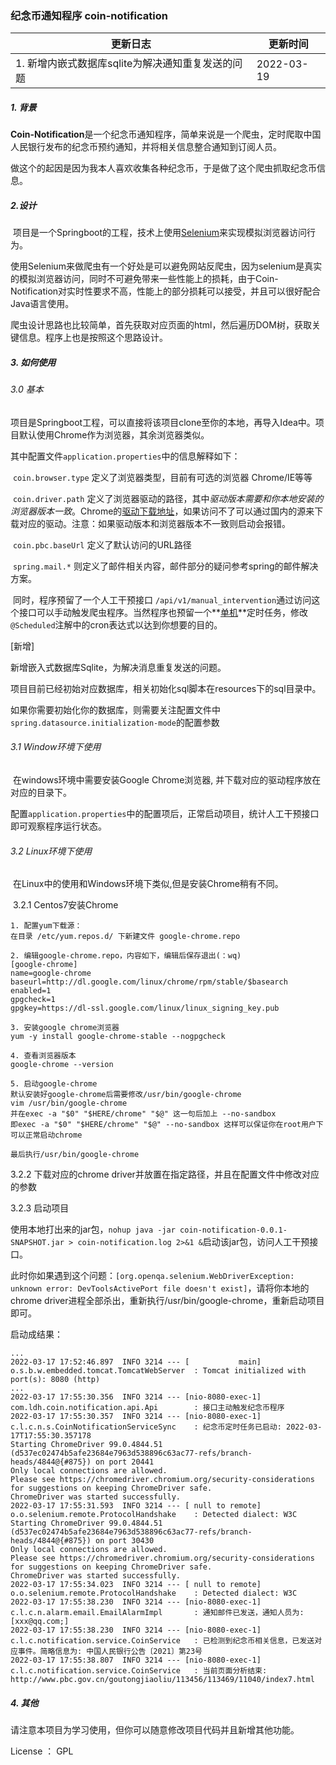 ### 纪念币通知程序 coin-notification



| 更新日志                                          | 更新时间   |
| ------------------------------------------------- | ---------- |
| 1. 新增内嵌式数据库sqlite为解决通知重复发送的问题 | 2022-03-19 |



##### 1. 背景

​	**Coin-Notification**是一个纪念币通知程序，简单来说是一个爬虫，定时爬取中国人民银行发布的纪念币预约通知，并将相关信息整合通知到订阅人员。

​	做这个的起因是因为我本人喜欢收集各种纪念币，于是做了这个爬虫抓取纪念币信息。

##### 2.设计

​	项目是一个Springboot的工程，技术上使用[Selenium](https://www.selenium.dev/zh-cn/documentation/)来实现模拟浏览器访问行为。

​	使用Selenium来做爬虫有一个好处是可以避免网站反爬虫，因为selenium是真实的模拟浏览器访问，同时不可避免带来一些性能上的损耗，由于Coin-Notification对实时性要求不高，性能上的部分损耗可以接受，并且可以很好配合Java语言使用。

​	爬虫设计思路也比较简单，首先获取对应页面的html，然后遍历DOM树，获取关键信息。程序上也是按照这个思路设计。

##### 3. 如何使用

###### 3.0 基本

​	项目是Springboot工程，可以直接将该项目clone至你的本地，再导入Idea中。项目默认使用Chrome作为浏览器，其余浏览器类似。

​	其中配置文件`application.properties`中的信息解释如下：

​	`coin.browser.type` 定义了浏览器类型，目前有可选的浏览器 Chrome/IE等等

​	`coin.driver.path` 定义了浏览器驱动的路径，其中*驱动版本需要和你本地安装的浏览器版本一致*。Chrome的[驱动下载地址](https://chromedriver.storage.googleapis.com/index.html )，如果访问不了可以通过国内的源来下载对应的驱动。注意：如果驱动版本和浏览器版本不一致则启动会报错。

​	`coin.pbc.baseUrl` 定义了默认访问的URL路径

​	`spring.mail.*` 则定义了邮件相关内容，邮件部分的疑问参考spring的邮件解决方案。

​	同时，程序预留了一个人工干预接口 `/api/v1/manual_intervention`通过访问这个接口可以手动触发爬虫程序。当然程序也预留一个**<u>单机</u>**定时任务，修改`@Scheduled`注解中的cron表达式以达到你想要的目的。

[新增]

新增嵌入式数据库Sqlite，为解决消息重复发送的问题。

项目目前已经初始对应数据库，相关初始化sql脚本在resources下的sql目录中。

如果你需要初始化你的数据库，则需要关注配置文件中`spring.datasource.initialization-mode`的配置参数



###### 3.1 Window环境下使用

​	在windows环境中需要安装Google Chrome浏览器, 并下载对应的驱动程序放在对应的目录下。

​	配置`application.properties`中的配置项后，正常启动项目，统计人工干预接口即可观察程序运行状态。

###### 3.2 Linux环境下使用

​	在Linux中的使用和Windows环境下类似,但是安装Chrome稍有不同。

​	3.2.1 Centos7安装Chrome

```
1. 配置yum下载源：
在目录 /etc/yum.repos.d/ 下新建文件 google-chrome.repo

2. 编辑google-chrome.repo，内容如下，编辑后保存退出(：wq)
[google-chrome]
name=google-chrome
baseurl=http://dl.google.com/linux/chrome/rpm/stable/$basearch
enabled=1
gpgcheck=1
gpgkey=https://dl-ssl.google.com/linux/linux_signing_key.pub

3. 安装google chrome浏览器
yum -y install google-chrome-stable --nogpgcheck

4. 查看浏览器版本
google-chrome --version

5. 启动google-chrome
默认安装好google-chrome后需要修改/usr/bin/google-chrome
vim /usr/bin/google-chrome
并在exec -a "$0" "$HERE/chrome" "$@" 这一句后加上 --no-sandbox
即exec -a "$0" "$HERE/chrome" "$@" --no-sandbox 这样可以保证你在root用户下可以正常启动chrome

最后执行/usr/bin/google-chrome

```

3.2.2 下载对应的chrome driver并放置在指定路径，并且在配置文件中修改对应的参数

3.2.3 启动项目

​	使用本地打出来的jar包，`nohup java -jar coin-notification-0.0.1-SNAPSHOT.jar > coin-notification.log 2>&1 &`启动该jar包，访问人工干预接口。

此时你如果遇到这个问题：`[org.openqa.selenium.WebDriverException: unknown error: DevToolsActivePort file doesn't exist]`，请将你本地的chrome driver进程全部杀出，重新执行/usr/bin/google-chrome，重新启动项目即可。



启动成结果：

```
...
2022-03-17 17:52:46.897  INFO 3214 --- [           main] o.s.b.w.embedded.tomcat.TomcatWebServer  : Tomcat initialized with port(s): 8080 (http)
...
2022-03-17 17:55:30.356  INFO 3214 --- [nio-8080-exec-1] com.ldh.coin.notification.api.Api        : 接口主动触发纪念币程序
2022-03-17 17:55:30.357  INFO 3214 --- [nio-8080-exec-1] c.l.c.n.s.CoinNotificationServiceSync    : 纪念币定时任务已启动: 2022-03-17T17:55:30.357178
Starting ChromeDriver 99.0.4844.51 (d537ec02474b5afe23684e7963d538896c63ac77-refs/branch-heads/4844@{#875}) on port 20441
Only local connections are allowed.
Please see https://chromedriver.chromium.org/security-considerations for suggestions on keeping ChromeDriver safe.
ChromeDriver was started successfully.
2022-03-17 17:55:31.593  INFO 3214 --- [ null to remote] o.o.selenium.remote.ProtocolHandshake    : Detected dialect: W3C
Starting ChromeDriver 99.0.4844.51 (d537ec02474b5afe23684e7963d538896c63ac77-refs/branch-heads/4844@{#875}) on port 30430
Only local connections are allowed.
Please see https://chromedriver.chromium.org/security-considerations for suggestions on keeping ChromeDriver safe.
ChromeDriver was started successfully.
2022-03-17 17:55:34.023  INFO 3214 --- [ null to remote] o.o.selenium.remote.ProtocolHandshake    : Detected dialect: W3C
2022-03-17 17:55:38.230  INFO 3214 --- [nio-8080-exec-1] c.l.c.n.alarm.email.EmailAlarmImpl       : 通知邮件已发送，通知人员为: [xxx@qq.com;]
2022-03-17 17:55:38.230  INFO 3214 --- [nio-8080-exec-1] c.l.c.notification.service.CoinService   : 已检测到纪念币相关信息，已发送对应事件。简略信息为: 中国人民银行公告〔2021〕第23号
2022-03-17 17:55:38.807  INFO 3214 --- [nio-8080-exec-1] c.l.c.notification.service.CoinService   : 当前页面分析结束: http://www.pbc.gov.cn/goutongjiaoliu/113456/113469/11040/index7.html
```



##### 4. 其他

请注意本项目为学习使用，但你可以随意修改项目代码并且新增其他功能。

License ： GPL